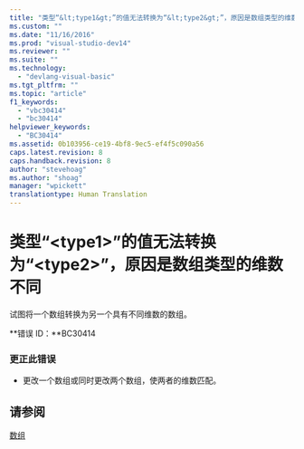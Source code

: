 ```yaml
---
title: "类型“&lt;type1&gt;”的值无法转换为“&lt;type2&gt;”，原因是数组类型的维数不同 | Microsoft Docs"
ms.custom: ""
ms.date: "11/16/2016"
ms.prod: "visual-studio-dev14"
ms.reviewer: ""
ms.suite: ""
ms.technology: 
  - "devlang-visual-basic"
ms.tgt_pltfrm: ""
ms.topic: "article"
f1_keywords: 
  - "vbc30414"
  - "bc30414"
helpviewer_keywords: 
  - "BC30414"
ms.assetid: 0b103956-ce19-4bf8-9ec5-ef4f5c090a56
caps.latest.revision: 8
caps.handback.revision: 8
author: "stevehoag"
ms.author: "shoag"
manager: "wpickett"
translationtype: Human Translation
---
```

# 类型“&lt;type1&gt;”的值无法转换为“&lt;type2&gt;”，原因是数组类型的维数不同
试图将一个数组转换为另一个具有不同维数的数组。  
  
 **错误 ID：**BC30414  
  
### 更正此错误  
  
-   更改一个数组或同时更改两个数组，使两者的维数匹配。  
  
## 请参阅  
 [数组](../../visual-basic/programming-guide/language-features/arrays/index.md)